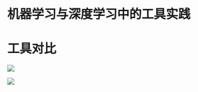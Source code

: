 # 机器学习与深度学习中的工具实践

# 工具对比

![](https://coding.net/u/hoteam/p/Cache/git/raw/master/2016/8/1/saxaxa.png)

![](https://coding.net/u/hoteam/p/Cache/git/raw/master/2016/8/1/cadsfsd.png)
